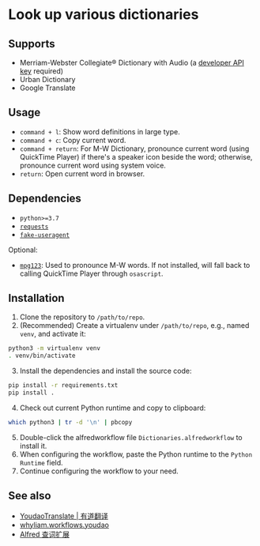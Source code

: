 # Look up various dictionaries

## Supports

- Merriam-Webster Collegiate® Dictionary with Audio (a [developer API key](https://dictionaryapi.com) required)
- Urban Dictionary
- Google Translate

## Usage

- `command + l`: Show word definitions in large type.
- `command + c`: Copy current word.
- `command + return`: For M-W Dictionary, pronounce current word (using QuickTime Player) if there's a speaker icon beside the word; otherwise, pronounce current word using system voice.
- `return`: Open current word in browser.

## Dependencies

- `python>=3.7`
- [`requests`](https://requests.readthedocs.io/en/latest/)
- [`fake-useragent`](https://fake-useragent.readthedocs.io/en/latest/)

Optional:

- [`mpg123`](https://www.mpg123.de): Used to pronounce M-W words. If not installed, will fall back to calling QuickTime Player through `osascript`.

## Installation

1. Clone the repository to `/path/to/repo`.
2. (Recommended) Create a virtualenv under `/path/to/repo`, e.g., named `venv`, and activate it:

```bash
python3 -m virtualenv venv
. venv/bin/activate
```

3. Install the dependencies and install the source code:

```bash
pip install -r requirements.txt
pip install .
```

4. Check out current Python runtime and copy to clipboard:

```bash
which python3 | tr -d '\n' | pbcopy
```

5. Double-click the alfredworkflow file `Dictionaries.alfredworkflow` to install it.
6. When configuring the workflow, paste the Python runtime to the `Python Runtime` field.
7. Continue configuring the workflow to your need.

## See also

- [YoudaoTranslate | 有道翻译](https://github.com/wensonsmith/YoudaoTranslator)
- [whyliam.workflows.youdao](https://github.com/whyliam/whyliam.workflows.youdao)
- [Alfred 查词扩展](https://github.com/liberize/alfred-dict-workflow)
